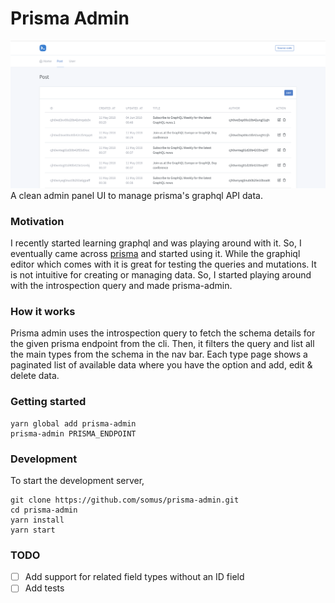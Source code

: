 # Prisma Admin
![Prisma admin screenshot](screenshot.png)
A clean admin panel UI to manage prisma's graphql API data.

### Motivation
I recently started learning graphql and was playing around with it. So, I eventually came across [prisma](https://prisma.io) and started using it. While the graphiql editor which comes with it is great for testing the queries and mutations. It is not intuitive for creating or managing data. So, I started playing around with the introspection query and made prisma-admin.

### How it works
Prisma admin uses the introspection query to fetch the schema details for the given prisma endpoint from the cli. Then, it filters the query and list all the main types from the schema in the nav bar. Each type page shows a paginated list of available data where you have the option and add, edit & delete data.

### Getting started

```
yarn global add prisma-admin
prisma-admin PRISMA_ENDPOINT
```

### Development
To start the development server,
```
git clone https://github.com/somus/prisma-admin.git
cd prisma-admin
yarn install
yarn start
```

### TODO
- [ ] Add support for related field types without an ID field
- [ ] Add tests
